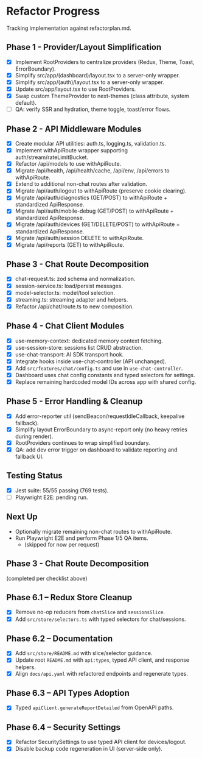 # Refactor Progress

Tracking implementation against refactorplan.md.

## Phase 1 - Provider/Layout Simplification
- [x] Implement RootProviders to centralize providers (Redux, Theme, Toast, ErrorBoundary).
- [x] Simplify src/app/(dashboard)/layout.tsx to a server-only wrapper.
- [x] Simplify src/app/(auth)/layout.tsx to a server-only wrapper.
- [x] Update src/app/layout.tsx to use RootProviders.
- [x] Swap custom ThemeProvider to next-themes (class attribute, system default).
- [ ] QA: verify SSR and hydration, theme toggle, toast/error flows.

## Phase 2 - API Middleware Modules
- [x] Create modular API utilities: auth.ts, logging.ts, validation.ts.
- [x] Implement withApiRoute wrapper supporting auth/stream/rateLimitBucket.
- [x] Refactor /api/models to use withApiRoute.
- [x] Migrate /api/health, /api/health/cache, /api/env, /api/errors to withApiRoute.
- [x] Extend to additional non-chat routes after validation.
- [x] Migrate /api/auth/logout to withApiRoute (preserve cookie clearing).
- [x] Migrate /api/auth/diagnostics (GET/POST) to withApiRoute + standardized ApiResponse.
- [x] Migrate /api/auth/mobile-debug (GET/POST) to withApiRoute + standardized ApiResponse.
- [x] Migrate /api/auth/devices (GET/DELETE/POST) to withApiRoute + standardized ApiResponse.
- [x] Migrate /api/auth/session DELETE to withApiRoute.
- [x] Migrate /api/reports (GET) to withApiRoute.

## Phase 3 - Chat Route Decomposition
- [x] chat-request.ts: zod schema and normalization.
- [x] session-service.ts: load/persist messages.
- [x] model-selector.ts: model/tool selection.
- [x] streaming.ts: streaming adapter and helpers.
- [x] Refactor /api/chat/route.ts to new composition.

## Phase 4 - Chat Client Modules
- [x] use-memory-context: dedicated memory context fetching.
- [x] use-session-store: sessions list CRUD abstraction.
- [x] use-chat-transport: AI SDK transport hook.
- [x] Integrate hooks inside use-chat-controller (API unchanged).
- [x] Add `src/features/chat/config.ts` and use in `use-chat-controller`.
- [x] Dashboard uses chat config constants and typed selectors for settings.
- [x] Replace remaining hardcoded model IDs across app with shared config.

## Phase 5 - Error Handling & Cleanup
- [x] Add error-reporter util (sendBeacon/requestIdleCallback, keepalive fallback).
- [x] Simplify layout ErrorBoundary to async-report only (no heavy retries during render).
- [x] RootProviders continues to wrap simplified boundary.
- [x] QA: add dev error trigger on dashboard to validate reporting and fallback UI.

## Testing Status
- [x] Jest suite: 55/55 passing (769 tests).
- [ ] Playwright E2E: pending run.

## Next Up
- Optionally migrate remaining non-chat routes to withApiRoute.
- Run Playwright E2E and perform Phase 1/5 QA items.
  - (skipped for now per request)
## Phase 3 - Chat Route Decomposition
  (completed per checklist above)
 
## Phase 6.1 – Redux Store Cleanup
- [x] Remove no-op reducers from `chatSlice` and `sessionsSlice`.
- [x] Add `src/store/selectors.ts` with typed selectors for chat/sessions.

## Phase 6.2 – Documentation
- [x] Add `src/store/README.md` with slice/selector guidance.
- [x] Update root `README.md` with `api:types`, typed API client, and response helpers.
- [x] Align `docs/api.yaml` with refactored endpoints and regenerate types.

## Phase 6.3 – API Types Adoption
- [x] Typed `apiClient.generateReportDetailed` from OpenAPI paths.

## Phase 6.4 – Security Settings
- [x] Refactor SecuritySettings to use typed API client for devices/logout.
- [x] Disable backup code regeneration in UI (server-side only).
